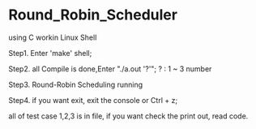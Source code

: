 # Round_Robin_Scheduler
using C
workin Linux Shell

Step1. Enter 'make' shell;

Step2. all Compile is done,Enter "./a.out '?'"; ? : 1 ~ 3 number

Step3. Round-Robin Scheduling running

Step4. if you want exit, exit the console or Ctrl + z;


all of test case 1,2,3 is in file, if you want check the print out, read code.
